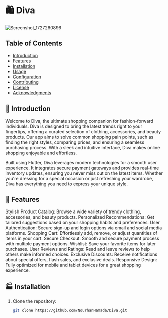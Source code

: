 # 🛍️ Diva
![Screenshot_1727260896](https://github.com/user-attachments/assets/bf3ef270-9eb7-4455-96a3-d68fc0bc85dd)


## Table of Contents
- [Introduction](#introduction)
- [Features](#features)
- [Installation](#installation)
- [Usage](#usage)
- [Configuration](#configuration)
- [Contributing](#contributing)
- [License](#license)
- [Acknowledgments](#acknowledgments)

## 👏 Introduction
Welcome to Diva, the ultimate shopping companion for fashion-forward individuals. Diva is designed to bring the latest trends right to your fingertips, offering a curated selection of clothing, accessories, and beauty products. Our app aims to solve common shopping pain points, such as finding the right styles, comparing prices, and ensuring a seamless purchasing process. With a sleek and intuitive interface, Diva makes online shopping enjoyable and effortless.

Built using Flutter, Diva leverages modern technologies for a smooth user experience. It integrates secure payment gateways and provides real-time inventory updates, ensuring you never miss out on the latest items. Whether you're dressing for a special occasion or just refreshing your wardrobe, Diva has everything you need to express your unique style.

## 📃 Features
Stylish Product Catalog: Browse a wide variety of trendy clothing, accessories, and beauty products.
Personalized Recommendations: Get tailored suggestions based on your shopping habits and preferences.
User Authentication: Secure sign-up and login options via email and social media platforms.
Shopping Cart: Effortlessly add, remove, or adjust quantities of items in your cart.
Secure Checkout: Smooth and secure payment process with multiple payment options.
Wishlist: Save your favorite items for later purchases.
User Reviews and Ratings: Read and leave reviews to help others make informed choices.
Exclusive Discounts: Receive notifications about special offers, flash sales, and exclusive deals.
Responsive Design: Fully optimized for mobile and tablet devices for a great shopping experience.

## 🏭 Installation

1. Clone the repository:
   ```bash
   git clone https://github.com/NourhanHamada/Diva.git
